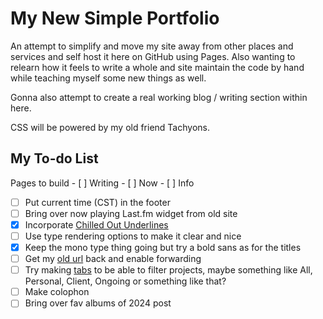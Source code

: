 # My New Simple Portfolio

An attempt to simplify and move my site away from other places and services and self host it here on GitHub using Pages. Also wanting to relearn how it feels to write a whole and site maintain the code by hand while teaching myself some new things as well.

Gonna also attempt to create a real working blog / writing section within here.

CSS will be powered by my old friend Tachyons.

## My To-do List
Pages to build
    - [ ] Writing
    - [ ] Now
    - [ ] Info
- [ ] Put current time (CST) in the footer
- [ ] Bring over now playing Last.fm widget from old site
- [x] Incorporate [Chilled Out Underlines](https://piccalil.li/links/chilled-out-text-underlines/)
- [ ] Use type rendering options to make it clear and nice
- [x] Keep the mono type thing going but try a bold sans as for the titles
- [ ] Get my [old url](www.paulrnovak.com) back and enable forwarding
- [ ] Try making [tabs](https://www.w3schools.com/howto/howto_js_tabs.asp) to be able to filter projects, maybe something like All, Personal, Client, Ongoing or something like that?
- [ ] Make colophon
- [ ] Bring over fav albums of 2024 post